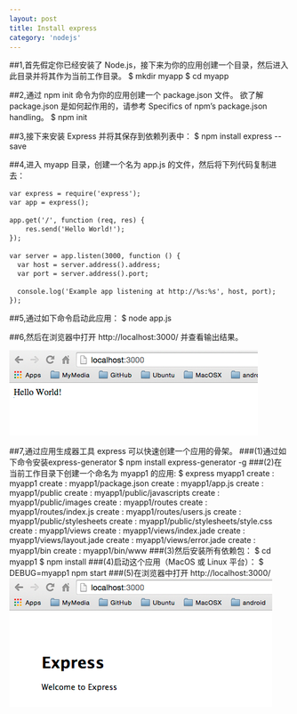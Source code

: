 ```yaml
---
layout: post
title: Install express
category: 'nodejs'
---
```


##1,首先假定你已经安装了 Node.js，接下来为你的应用创建一个目录，然后进入此目录并将其作为当前工作目录。
    $ mkdir myapp
    $ cd myapp

##2,通过 npm init 命令为你的应用创建一个 package.json 文件。 欲了解 package.json 是如何起作用的，请参考 Specifics of npm’s package.json handling。
    $ npm init

##3,接下来安装 Express 并将其保存到依赖列表中：
    $ npm install express --save

##4,进入 myapp 目录，创建一个名为 app.js 的文件，然后将下列代码复制进去：

    var express = require('express');
    var app = express();

    app.get('/', function (req, res) {
        res.send('Hello World!');
    });
    
    var server = app.listen(3000, function () {
      var host = server.address().address;
      var port = server.address().port;
    
      console.log('Example app listening at http://%s:%s', host, port);
    });

##5,通过如下命令启动此应用：
    $ node app.js

##6,然后在浏览器中打开 http://localhost:3000/ 并查看输出结果。

<img src="/images/nodejs-helloworld.png"/>

##7,通过应用生成器工具 express 可以快速创建一个应用的骨架。
###(1)通过如下命令安装express-generator
    $ npm install express-generator -g
###(2)在当前工作目录下创建一个命名为 myapp1 的应用:
    $ express myapp1
       create : myapp1
       create : myapp1/package.json
       create : myapp1/app.js
       create : myapp1/public
       create : myapp1/public/javascripts
       create : myapp1/public/images
       create : myapp1/routes
       create : myapp1/routes/index.js
       create : myapp1/routes/users.js
       create : myapp1/public/stylesheets
       create : myapp1/public/stylesheets/style.css
       create : myapp1/views
       create : myapp1/views/index.jade
       create : myapp1/views/layout.jade
       create : myapp1/views/error.jade
       create : myapp1/bin
       create : myapp1/bin/www
###(3)然后安装所有依赖包：
    $ cd myapp1 
    $ npm install
###(4)启动这个应用（MacOS 或 Linux 平台）：
    $ DEBUG=myapp1 npm start
###(5)在浏览器中打开 http://localhost:3000/
<img src="/images/nodejs-express-generator.png"/>